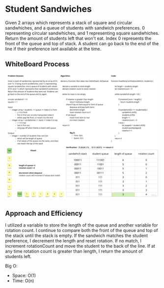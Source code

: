 # Student Sandwiches

Given 2 arrays which represents a stack of square and circular sandwhiches, and a queue of students with sandwich preferences. 0 representing circular sandwhiches, and 1 representing square sandwhiches. Return the amount of students left that won't eat. Index 0 represents the front of the queue and top of stack. A student can go back to the end of the line if their preference isnt available at the time.

## WhiteBoard Process

![Student Sandwiches](student_sandwiches.jpg)

## Approach and Efficiency

I utilized a variable to store the length of the queue and another variable for rotation count. I continue to compare both the front of the queue and top of the stack until the stack is empty. If the sandwich matches the student preference, I decrement the length and reset rotation. If no match, I increment rotationCount and move the student to the back of the line. If at any time rotation count is greater than length, I return the amount of students left.

Big O:

- Space: O(1)
- Time: O(n)

